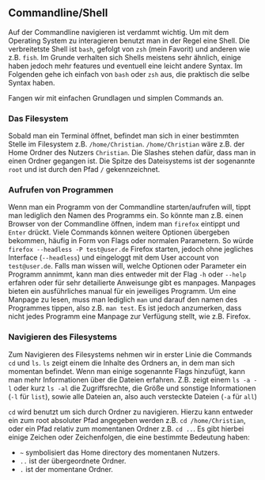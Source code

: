 ## Commandline/Shell

Auf der Commandline navigieren ist verdammt wichtig.
Um mit dem Operating System zu interagieren benutzt man in der Regel eine Shell.
Die verbreitetste Shell ist `bash`, gefolgt von `zsh` (mein Favorit) und anderen wie z.B. `fish`.
Im Grunde verhalten sich Shells meistens sehr ähnlich, einige haben jedoch mehr features und eventuell eine leicht andere Syntax.
Im Folgenden gehe ich einfach von `bash` oder `zsh` aus, die praktisch die selbe Syntax haben.

Fangen wir mit einfachen Grundlagen und simplen Commands an.

### Das Filesystem

Sobald man ein Terminal öffnet, befindet man sich in einer bestimmten Stelle im Filesystem z.B. `/home/Christian`.
`/home/Christian` wäre z.B. der Home Ordner des Nutzers `Christian`.
Die Slashes stehen dafür, dass man in einen Ordner gegangen ist.
Die Spitze des Dateisystems ist der sogenannte `root` und ist durch den Pfad `/` gekennzeichnet.

### Aufrufen von Programmen
Wenn man ein Programm von der Commandline starten/aufrufen will, tippt man lediglich den Namen des Programms ein.
So könnte man z.B. einen Browser von der Commandline öffnen, indem man `firefox` eintippt und `Enter` drückt.
Viele Commands können weitere Optionen übergeben bekommen, häufig in Form von Flags oder normalen Parametern.
So würde `firefox --headless -P test@user.de` Firefox starten, jedoch ohne jegliches Interface (`--headless`) und eingeloggt mit dem User account von `test@user.de`.
Falls man wissen will, welche Optionen oder Parameter ein Programm annimmt, kann man dies entweder mit der Flag `-h` oder `--help` erfahren oder für sehr detailierte Anweisunge gibt es manpages.
Manpages bieten ein ausführliches manual für ein jeweiliges Programm. Um eine Manpage zu lesen, muss man lediglich `man` und darauf den namen des Programmes tippen, also z.B. `man test`. Es ist jedoch anzumerken, dass nicht jedes Programm eine Manpage zur Verfügung stellt, wie z.B. Firefox.

### Navigieren des Filesystems

Zum Navigieren des Filesystems nehmen wir in erster Linie die Commands `cd` und `ls`.
`ls` zeigt einem die Inhalte des Ordners an, in dem man sich momentan befindet.
Wenn man einige sogenannte Flags hinzufügt, kann man mehr Informationen über die Dateien erfahren.
Z.B. zeigt einem `ls -a -l` oder kurz `ls -al` die Zugriffsrechte, die Größe und sonstige Informationen (`-l` für `list`), sowie alle Dateien an, also auch versteckte Dateien (`-a` für `all`)

`cd` wird benutzt um sich durch Ordner zu navigieren. Hierzu kann entweder ein zum root absoluter Pfad angegeben werden z.B. `cd /home/Christian`, oder ein Pfad relativ zum momentanen Ordner z.B. `cd ..`.
Es gibt hierbei einige Zeichen oder Zeichenfolgen, die eine bestimmte Bedeutung haben:
- `~` symbolisiert das Home directory des momentanen Nutzers.
- `..` ist der übergeordnete Ordner.
- `.` ist der momentane Ordner.

